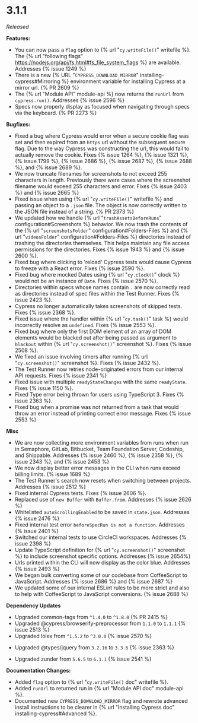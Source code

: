# 3.1.1

*Released*

**Features:**

- You can now pass a `flag` option to {% url "`cy.writeFile()`" writefile %}. The {% url "following flags" https://nodejs.org/api/fs.html#fs_file_system_flags %} are available. Addresses {% issue 1249 %}
- There is a new {% URL "`CYPRESS_DOWNLOAD_MIRROR`" installing-cypress#Mirroring %} environment variable for installing Cypress at a mirror url. {% PR 2609 %}
- The {% url "Module API" module-api %} now returns the `runUrl` from `cypress.run()`. Addresses {% issue 2596 %}
- Specs now properly display as focused when navigating through specs via the keyboard. {% PR 2273 %}

**Bugfixes:**

- Fixed a bug where Cypress would error when a secure cookie flag was set and then expired from an `https` url without the subsequent secure flag. Due to the way Cypress was constructing the url, this would fail to actually remove the cookie. Fixes {% issue 1264 %}, {% issue 1321 %}, {% issue 1799 %}, {% issue 2686 %}, {% issue 2687 %}, {% issue 2688 %}, and {% issue 2689 %}.
- We now truncate filenames for screenshots to not exceed 255 characters in length. Previously there were cases where the screenshot filename would exceed 255 characters and error. Fixes {% issue 2403 %} and {% issue 2665 %}
- Fixed issue when using {% url "`cy.writeFile()`" writefile %} and passing an object to a `.json` file. The object is now correctly written to the JSON file instead of a string. {% PR 2373 %}
- We updated how we handle {% url "`trashAssetsBeforeRuns`" configuration#Screenshots %} behavior. We now trash the contents of the {% url "`screenshotsFolder`" configuration#Folders-Files %} and {% url "`videosFolder`" configuration#Folders-Files %} directories instead of trashing the directories themselves. This helps maintain any file access permissions for the directories. Fixes {% issue 1943 %} and {% issue 2600 %}.
- Fixed bug where clicking to 'reload' Cypress tests would cause Cypress to freeze with a React error. Fixes {% issue 2590 %}.
- Fixed bug where mocked Dates using {% url "`cy.clock()`" clock %} would not be an instance of `Date`. Fixes {% issue 2570 %}.
- Directories within specs whose names contain `.` are now correctly read as directories instead of spec files within the Test Runner. Fixes {% issue 2423 %}.
- Cypress no longer automatically takes screenshots of skipped tests. Fixes {% issue 2368 %}.
- Fixed issue where the handler within {% url "`cy.task()`" task %} would incorrectly resolve as `undefined`. Fixes {% issue 2553 %}.
- Fixed bug where only the first DOM element of an array of DOM elements would be blacked out after being passed as argument to `blackout` within {% url "`cy.screenshot()`" screenshot %}. Fixes {% issue 2508 %}.
- We fixed an issue involving timers after running {% url "`cy.screenshot()`" screenshot %}. Fixes {% issue 2432 %}.
- The Test Runner now retries node-originated errors from our internal API requests. Fixes {% issue 2341 %}
- Fixed issue with multiple `readyStateChanges` with the same `readyState`. Fixes {% issue 1150 %}.
- Fixed Type error being thrown for users using TypeScript 3. Fixes {% issue 2363 %}.
- Fixed bug when a promise was not returned from a task that would throw an error instead of printing correct error message. Fixes {% issue 2553 %}

**Misc**

- We are now collecting more environment variables from runs when run in Semaphore, GitLab, Bitbucket, Team Foundation Server, Codeship, and Shippable. Addresses {% issue 2460 %}, {% issue 2358 %}, {% issue 2343 %}, and {% issue 2453 %}
- We now display better error messages in the CLI when runs exceed billing limits. {% issue 1689 %}
- The Test Runner's search now resets when switching between projects. Addresses {% issue 2512 %}
- Fixed internal Cypress tests. Fixes {% issue 2606 %}.
- Replaced use of `new Buffer` with `Buffer.from`. Addresses {% issue 2626 %}
- Whitelisted `autoScrollingEnabled` to be saved in `state.json`. Addresses {% issue 2476 %}
- Fixed internal test error `beforeSpecRun is not a function`. Addresses {% issue 2401 %}
- Switched our internal tests to use CircleCI workspaces. Addresses {% issue 2398 %}
- Update TypeScript definition for {% url "`cy.screenshot()`" screenshot %} to include screenshot specific options. Addresses {% issue 2654%}
- Urls printed within the CLI will now display as the color blue. Addresses {% issue 2493 %}
- We began bulk converting some of our codebase from CoffeeScript to JavaScript. Addresses {% issue 2686 %} and {% issue 2687 %}
- We updated some of our internal ESLint rules to be more strict and also to help with CoffeeScript to JavaScript conversions. {% issue 2688 %}

**Dependency Updates**

- Upgraded common-tags from `^1.4.0` to `^1.8.0` {% PR 2415 %}
- Upgraded @cypress/browserify-preprocessor from `1.1.0` to `1.1.1` {% issue 2513 %}
- Upgraded lolex from `^1.5.2` to `^3.0.0` {% issue 2570 %}
<!-- textlint-disable -->
- Upgraded @types/jquery from `3.2.16` to `3.3.6` {% issue 2363 %}
<!-- textlint-enable -->
- Upgraded zunder from `5.6.5` to `6.1.1` {% issue 2541 %}

**Documentation Changes:**

- Added `flag` option to {% url "`cy.writeFile()` doc" writefile %}.
- Added `runUrl` to returned run in {% url "Module API doc" module-api %}.
- Documented new `CYPRESS_DOWNLOAD_MIRROR` flag and rewrote advanced install instructions to be clearer in {% url "Installing Cypress doc" installing-cypress#Advanced %}.
